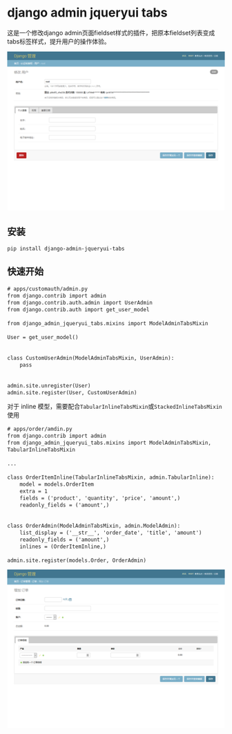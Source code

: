 # django admin jqueryui tabs

这是一个修改django admin页面fieldset样式的插件，把原本fieldset列表变成tabs标签样式，提升用户的操作体验。

![user-model](screenshot/user-model-zh.png)

## 安装

    pip install django-admin-jqueryui-tabs

## 快速开始

    # apps/customauth/admin.py
    from django.contrib import admin
    from django.contrib.auth.admin import UserAdmin
    from django.contrib.auth import get_user_model

    from django_admin_jqueryui_tabs.mixins import ModelAdminTabsMixin

    User = get_user_model()


    class CustomUserAdmin(ModelAdminTabsMixin, UserAdmin):
        pass


    admin.site.unregister(User)
    admin.site.register(User, CustomUserAdmin)


对于 inline 模型，需要配合`TabularInlineTabsMixin`或`StackedInlineTabsMixin`使用

    # apps/order/amdin.py
    from django.contrib import admin
    from django_admin_jqueryui_tabs.mixins import ModelAdminTabsMixin, TabularInlineTabsMixin

    ...

    class OrderItemInline(TabularInlineTabsMixin, admin.TabularInline):
        model = models.OrderItem
        extra = 1
        fields = ('product', 'quantity', 'price', 'amount',)
        readonly_fields = ('amount',)


    class OrderAdmin(ModelAdminTabsMixin, admin.ModelAdmin):
        list_display = ('__str__', 'order_date', 'title', 'amount')
        readonly_fields = ('amount',)
        inlines = (OrderItemInline,)

    admin.site.register(models.Order, OrderAdmin)

![order-inline-zh](screenshot/order-inline-zh.png)
